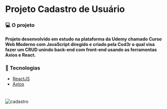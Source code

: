 # Projeto Cadastro de Usuário

### 💻 O projeto

#### Projeto desenvolvido em estudo na plataforma da Udemy chamado Curso Web Moderno com JavaScript diregido e criado pela Cod3r o qual visa fazer um CRUD unindo back-end com front-end usando as ferramentas Axios e React.

### 🧰 Tecnologias
- [ReactJS](https://pt-br.reactjs.org/)
- [Axios](https://axios-http.com/ptbr/docs/intro)

#
![cadastro](https://user-images.githubusercontent.com/87620994/164342829-d0a69c6c-8b79-439b-881c-faec5f5c0863.gif)
